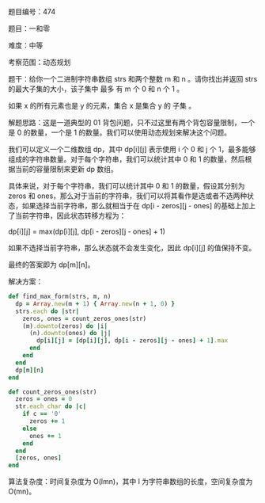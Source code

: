 题目编号：474

题目：一和零

难度：中等

考察范围：动态规划

题干：给你一个二进制字符串数组 strs 和两个整数 m 和 n 。请你找出并返回 strs 的最大子集的大小，该子集中 最多 有 m 个 0 和 n 个 1 。

如果 x 的所有元素也是 y 的元素，集合 x 是集合 y 的 子集 。

解题思路：这是一道典型的 01 背包问题，只不过这里有两个背包容量限制，一个是 0 的数量，一个是 1 的数量。我们可以使用动态规划来解决这个问题。

我们可以定义一个二维数组 dp，其中 dp[i][j] 表示使用 i 个 0 和 j 个 1，最多能够组成的字符串数量。对于每个字符串，我们可以统计其中 0 和 1 的数量，然后根据当前的容量限制来更新 dp 数组。

具体来说，对于每个字符串，我们可以统计其中 0 和 1 的数量，假设其分别为 zeros 和 ones，那么对于当前的字符串，我们可以将其看作是选或者不选两种状态，如果选择当前字符串，那么就相当于在 dp[i - zeros][j - ones] 的基础上加上了当前字符串，因此状态转移方程为：

dp[i][j] = max(dp[i][j], dp[i - zeros][j - ones] + 1)

如果不选择当前字符串，那么状态就不会发生变化，因此 dp[i][j] 的值保持不变。

最终的答案即为 dp[m][n]。

解决方案：

```ruby
def find_max_form(strs, m, n)
  dp = Array.new(m + 1) { Array.new(n + 1, 0) }
  strs.each do |str|
    zeros, ones = count_zeros_ones(str)
    (m).downto(zeros) do |i|
      (n).downto(ones) do |j|
        dp[i][j] = [dp[i][j], dp[i - zeros][j - ones] + 1].max
      end
    end
  end
  dp[m][n]
end

def count_zeros_ones(str)
  zeros = ones = 0
  str.each_char do |c|
    if c == '0'
      zeros += 1
    else
      ones += 1
    end
  end
  [zeros, ones]
end
```

算法复杂度：时间复杂度为 O(lmn)，其中 l 为字符串数组的长度，空间复杂度为 O(mn)。